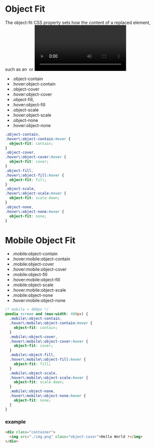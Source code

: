 # Object Fit

The object-fit CSS property sets how the content of a replaced element, such as an <img> or <video>, should be resized to fit its container.

- .object-contain
- .hover:object-contain
- .object-cover
- .hover:object-cover
- .object-fill,
- .hover:object-fill
- .object-scale
- .hover:object-scale
- .object-none
- .hover:object-none

```css
.object-contain,
.hover\:object-contain:hover {
  object-fit: contain;
}
.object-cover,
.hover\:object-cover:hover {
  object-fit: cover;
}
.object-fill,
.hover\:object-fill:hover {
  object-fit: fill;
}
.object-scale,
.hover\:object-scale:hover {
  object-fit: scale-down;
}
.object-none,
.hover\:object-none:hover {
  object-fit: none;
}
```

# Mobile Object Fit

- .mobile:object-contain
- .hover:mobile:object-contain
- .mobile:object-cover
- .hover:mobile:object-cover
- .mobile:object-fill
- .hover:mobile:object-fill
- .mobile:object-scale
- .hover:mobile:object-scale
- .mobile:object-none
- .hover:mobile:object-none

```css
/* mobile < 480px */
@media screen and (max-width: 480px) {
  .mobile\:object-contain,
  .hover\:mobile\:object-contain:hover {
    object-fit: contain;
  }
  .mobile\:object-cover,
  .hover\:mobile\:object-cover:hover {
    object-fit: cover;
  }
  .mobile\:object-fill,
  .hover\:mobile\:object-fill:hover {
    object-fit: fill;
  }
  .mobile\:object-scale,
  .hover\:mobile\:object-scale:hover {
    object-fit: scale-down;
  }
  .mobile\:object-none,
  .hover\:mobile\:object-none:hover {
    object-fit: none;
  }
}
```

### example

```html
<div class="container">
  <img src="./img.png" class="object-cover">Hello World !</img>
</div>
```
